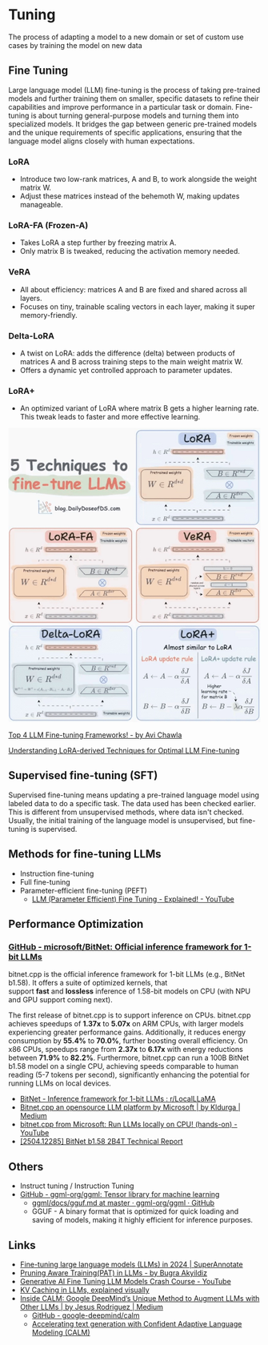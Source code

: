 # Tuning

The process of adapting a model to a new domain or set of custom use cases by training the model on new data

## Fine Tuning

Large language model (LLM) fine-tuning is the process of taking pre-trained models and further training them on smaller, specific datasets to refine their capabilities and improve performance in a particular task or domain. Fine-tuning is about turning general-purpose models and turning them into specialized models. It bridges the gap between generic pre-trained models and the unique requirements of specific applications, ensuring that the language model aligns closely with human expectations.

### LoRA

- Introduce two low-rank matrices, A and B, to work alongside the weight matrix W.
- Adjust these matrices instead of the behemoth W, making updates manageable.

### LoRA-FA (Frozen-A)

- Takes LoRA a step further by freezing matrix A.
- Only matrix B is tweaked, reducing the activation memory needed.

### VeRA

- All about efficiency: matrices A and B are fixed and shared across all layers.
- Focuses on tiny, trainable scaling vectors in each layer, making it super memory-friendly.

### Delta-LoRA

- A twist on LoRA: adds the difference (delta) between products of matrices A and B across training steps to the main weight matrix W.
- Offers a dynamic yet controlled approach to parameter updates.

### LoRA+

- An optimized variant of LoRA where matrix B gets a higher learning rate. This tweak leads to faster and more effective learning.

![5 Techniques to fine-tune LLMs](../../media/Screenshot%202025-03-10%20at%2012.37.42%20PM.jpg)

[Top 4 LLM Fine-tuning Frameworks! - by Avi Chawla](https://blog.dailydoseofds.com/p/top-4-llm-fine-tuning-frameworks)

[Understanding LoRA-derived Techniques for Optimal LLM Fine-tuning](https://www.dailydoseofds.com/understanding-lora-derived-techniques-for-optimal-llm-fine-tuning/)

## Supervised fine-tuning (SFT)

Supervised fine-tuning means updating a pre-trained language model using labeled data to do a specific task. The data used has been checked earlier. This is different from unsupervised methods, where data isn't checked. Usually, the initial training of the language model is unsupervised, but fine-tuning is supervised.

## Methods for fine-tuning LLMs

- Instruction fine-tuning
- Full fine-tuning
- Parameter-efficient fine-tuning (PEFT)
	- [LLM (Parameter Efficient) Fine Tuning - Explained! - YouTube](https://www.youtube.com/watch?v=HcVtpLAGMXo)

## Performance Optimization

### [GitHub - microsoft/BitNet: Official inference framework for 1-bit LLMs](https://github.com/microsoft/BitNet)

bitnet.cpp is the official inference framework for 1-bit LLMs (e.g., BitNet b1.58). It offers a suite of optimized kernels, that support **fast** and **lossless** inference of 1.58-bit models on CPU (with NPU and GPU support coming next).

The first release of bitnet.cpp is to support inference on CPUs. bitnet.cpp achieves speedups of **1.37x** to **5.07x** on ARM CPUs, with larger models experiencing greater performance gains. Additionally, it reduces energy consumption by **55.4%** to **70.0%**, further boosting overall efficiency. On x86 CPUs, speedups range from **2.37x** to **6.17x** with energy reductions between **71.9%** to **82.2%**. Furthermore, bitnet.cpp can run a 100B BitNet b1.58 model on a single CPU, achieving speeds comparable to human reading (5-7 tokens per second), significantly enhancing the potential for running LLMs on local devices.

- [BitNet - Inference framework for 1-bit LLMs : r/LocalLLaMA](https://www.reddit.com/r/LocalLLaMA/comments/1g6jmwl/bitnet_inference_framework_for_1bit_llms/)
- [Bitnet.cpp an opensource LLM platform by Microsoft \| by Kldurga \| Medium](https://medium.com/@kldurga999/bitnet-cpp-an-opensource-llm-platform-by-microsoft-8cdeccf272c2)
- [bitnet.cpp from Microsoft: Run LLMs locally on CPU! (hands-on) - YouTube](https://www.youtube.com/watch?v=C4OYJAs4O60)
- [\[2504.12285\] BitNet b1.58 2B4T Technical Report](https://arxiv.org/abs/2504.12285)

## Others

- Instruct tuning / Instruction Tuning
- [GitHub - ggml-org/ggml: Tensor library for machine learning](https://github.com/ggml-org/ggml)
	- [ggml/docs/gguf.md at master · ggml-org/ggml · GitHub](https://github.com/ggml-org/ggml/blob/master/docs/gguf.md)
	- GGUF - A binary format that is optimized for quick loading and saving of models, making it highly efficient for inference purposes.

## Links

- [Fine-tuning large language models (LLMs) in 2024 | SuperAnnotate](https://www.superannotate.com/blog/llm-fine-tuning)
- [Pruning Aware Training(PAT) in LLMs - by Bugra Akyildiz](https://mlops.substack.com/p/pruning-aware-trainingpat-in-llms)
- [Generative AI Fine Tuning LLM Models Crash Course - YouTube](https://www.youtube.com/watch?v=t-0s_2uZZU0)
- [KV Caching in LLMs, explained visually](https://www.dailydoseofds.com/p/kv-caching-in-llms-explained-visually/)
- [Inside CALM: Google DeepMind’s Unique Method to Augment LLMs with Other LLMs \| by Jesus Rodriguez \| Medium](https://jrodthoughts.medium.com/inside-calm-google-deepminds-unique-method-to-augment-llms-with-other-llms-92cb9526e66c)
	- [GitHub - google-deepmind/calm](https://github.com/google-deepmind/calm)
	- [Accelerating text generation with Confident Adaptive Language Modeling (CALM)](https://research.google/blog/accelerating-text-generation-with-confident-adaptive-language-modeling-calm/)
